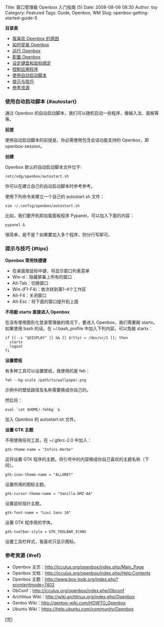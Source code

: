 Title: 窗口管理器 Openbox 入门指南 (5)
Date: 2008-08-06 08:30
Author: toy
Category: Featured
Tags: Guide, Openbox, WM
Slug: openbox-getting-started-guide-5

**目录表**

-   [我喜欢 Openbox
    的原因](http://linuxtoy.org/archives/openbox-getting-started-guide.html#reasons)
-   [如何安装
    Openbox](http://linuxtoy.org/archives/openbox-getting-started-guide.html#installation)
-   [运行
    Openbox](http://linuxtoy.org/archives/openbox-getting-started-guide.html#running)
-   [配置
    Openbox](http://linuxtoy.org/archives/openbox-getting-started-guide-2.html#configuration)
-   [设定键盘和鼠标绑定](http://linuxtoy.org/archives/openbox-getting-started-guide-3.html#bindings)
-   [控制应用程序](http://linuxtoy.org/archives/openbox-getting-started-guide-4.html#applications)
-   [使用自动启动脚本](http://linuxtoy.org/archives/openbox-getting-started-guide-5.html#autostart)
-   [提示与技巧](http://linuxtoy.org/archives/openbox-getting-started-guide-5.html#tips)
-   [参考资源](http://linuxtoy.org/archives/openbox-getting-started-guide-5.html#ref)

### 使用自动启动脚本 {#autostart}

通过 Openbox
的自动启动脚本，我们可以随机启动一些程序，像输入法、面板等等。

**前提**

使用自动启动脚本的前提是，你必需使用包含会话功能支持的 Openbox，即
openbox-session。

**创建**

Openbox 默认的自动启动脚本文件位于:

`/etc/xdg/openbox/autostart.sh`

你可以在建立自己的自动启动脚本时参考参考。

使用下列命令来建立一个自己的 autostart.sh 文件：

`vim ~/.config/openbox/autostart.sh`

比如，我们要开机即加载面板程序 Pypanel，可以加入下面的内容：

`pypanel &`

很简单，是不是？如果要加入多个程序，则分行写即可。

### 提示与技巧 {#tips}

**Openbox 常用快捷键**

-   在桌面按鼠标中键，将显示窗口列表菜单
-   Win-d：隐藏屏幕上所有的窗口
-   Alt-Tab：切换窗口
-   Win-(F1-F4)：依次转到第1-4个工作区
-   Alt-F4：关闭窗口
-   Alt-Esc：将下面的窗口提升到上面

**不用敲 startx 直接进入 Openbox**

在没有使用图形化登录管理器的情况下，要进入 Openbox，我们需要敲
startx。如果使用 bash 的话，在 ~/.bash\_profile
中加入下列内容，可以免敲 startx：


    if [[ -z "$DISPLAY" ]] && [[ $(tty) = /dev/vc/1 ]]; then
      startx
      logout
    fi

**设置壁纸**

有多种工具可以设置壁纸，我使用的是 feh：

`feh --bg-scale /path/to/wallpaper.png`

示例中的壁纸路径及名称需要换成你自己的。

然后将：

`` eval `cat $HOME/.fehbg` & ``

加入 Openbox 的 autostart.sh 文件。

**设置 GTK 主题**

不用使用任何工具，在 ~/.gtkrc-2.0 中加入：

`gtk-theme-name = "Infini-Herbe"`

这将设置 GTK
程序的主题。将引号中的内容换成你自己喜欢的主题名称（下同）。

`gtk-icon-theme-name = "ALLGREY"`

设置所用的图标主题。

`gtk-cursor-theme-name = "Vanilla-DMZ-AA"`

设置鼠标指针主题。

`gtk-font-name = "Luxi Sans 10"`

设置 GTK 程序用的字体。

`gtk-toolbar-style = GTK_TOOLBAR_ICONS`

设置工具栏样式，我喜欢只显示图标。

### 参考资源 {#ref}

-   Openbox 主页：<http://icculus.org/openbox/index.php/Main_Page>
-   Openbox 文档：<http://icculus.org/openbox/index.php/Help:Contents>
-   Openbox 主题：<http://www.box-look.org/index.php?xcontentmode=7402>
-   ObConf：<http://icculus.org/openbox/index.php/Obconf>
-   Archlinux Wiki：<http://wiki.archlinux.org/index.php/Openbox>
-   Gentoo Wiki：<http://gentoo-wiki.com/HOWTO_Openbox>
-   Ubuntu Wiki：<https://help.ubuntu.com/community/Openbox>

[完]

